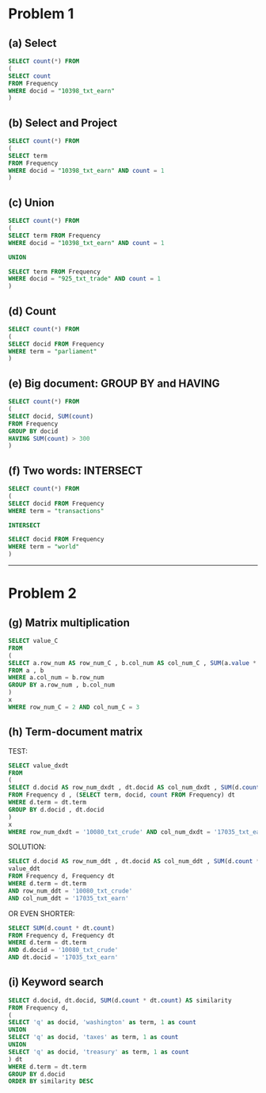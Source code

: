 # Problem 1

## (a) Select

```sql
SELECT count(*) FROM
(
SELECT count 
FROM Frequency 
WHERE docid = "10398_txt_earn"
)
```

## (b) Select and Project

```sql
SELECT count(*) FROM
(
SELECT term
FROM Frequency 
WHERE docid = "10398_txt_earn" AND count = 1
)
```

## (c) Union

```sql
SELECT count(*) FROM
(
SELECT term FROM Frequency
WHERE docid = "10398_txt_earn" AND count = 1

UNION

SELECT term FROM Frequency
WHERE docid = "925_txt_trade" AND count = 1
)
```

## (d) Count

```sql
SELECT count(*) FROM
(
SELECT docid FROM Frequency
WHERE term = "parliament"
)
```

## (e) Big document: GROUP BY and HAVING

```sql
SELECT count(*) FROM
(
SELECT docid, SUM(count)
FROM Frequency
GROUP BY docid
HAVING SUM(count) > 300
)
```

## (f) Two words: INTERSECT

```sql
SELECT count(*) FROM
(
SELECT docid FROM Frequency
WHERE term = "transactions" 

INTERSECT

SELECT docid FROM Frequency
WHERE term = "world" 
)
```

***

# Problem 2

## (g) Matrix multiplication

```sql
SELECT value_C
FROM
(
SELECT a.row_num AS row_num_C , b.col_num AS col_num_C , SUM(a.value * b.value) AS value_C
FROM a , b
WHERE a.col_num = b.row_num
GROUP BY a.row_num , b.col_num
)
x
WHERE row_num_C = 2 AND col_num_C = 3
```

## (h) Term-document matrix

TEST:
```sql
SELECT value_dxdt
FROM
(
SELECT d.docid AS row_num_dxdt , dt.docid AS col_num_dxdt , SUM(d.count * dt.count) AS value_dxdt
FROM Frequency d , (SELECT term, docid, count FROM Frequency) dt
WHERE d.term = dt.term
GROUP BY d.docid , dt.docid
)
x
WHERE row_num_dxdt = '10080_txt_crude' AND col_num_dxdt = '17035_txt_earn'
```

SOLUTION:

```sql
SELECT d.docid AS row_num_ddt , dt.docid AS col_num_ddt , SUM(d.count * dt.count) AS 
value_ddt
FROM Frequency d, Frequency dt
WHERE d.term = dt.term
AND row_num_ddt = '10080_txt_crude' 
AND col_num_ddt = '17035_txt_earn'
```

OR EVEN SHORTER:

```sql
SELECT SUM(d.count * dt.count)
FROM Frequency d, Frequency dt
WHERE d.term = dt.term
AND d.docid = '10080_txt_crude' 
AND dt.docid = '17035_txt_earn'
```

## (i) Keyword search

```sql
SELECT d.docid, dt.docid, SUM(d.count * dt.count) AS similarity
FROM Frequency d, 
(
SELECT 'q' as docid, 'washington' as term, 1 as count 
UNION
SELECT 'q' as docid, 'taxes' as term, 1 as count
UNION 
SELECT 'q' as docid, 'treasury' as term, 1 as count
) dt
WHERE d.term = dt.term
GROUP BY d.docid
ORDER BY similarity DESC
```
